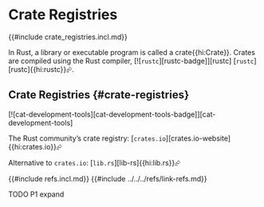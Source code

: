 # Crate Registries

{{#include crate_registries.incl.md}}

In Rust, a library or executable program is called a crate{{hi:Crate}}. Crates are compiled using the Rust compiler, [![`rustc`][rustc-badge]][rustc] [`rustc`][rustc]{{hi:rustc}}⮳.

## Crate Registries {#crate-registries}

[![cat-development-tools][cat-development-tools-badge]][cat-development-tools]

The Rust community’s crate registry: [`crates.io`][crates.io-website]{{hi:crates.io}}⮳

Alternative to `crates.io`: [`lib.rs`][lib-rs]{{hi:lib.rs}}⮳

{{#include refs.incl.md}}
{{#include ../../../refs/link-refs.md}}

<div class="hidden">
TODO P1 expand

</div>

